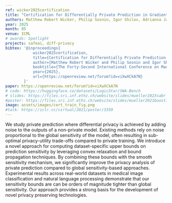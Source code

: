 ```yaml
---
ref: wicker2025certification
title: "Certification for Differentially Private Prediction in Gradient-Based Training"
authors: Matthew Robert Wicker, Philip Sosnin, Igor Shilov, Adrianna Janik, Mark Niklas Müller, Yves-Alexandre de Montjoye, Adrian Weller, Calvin Tsay
year: 2025
month: 05
venue: ICML
# awards: Spotlight
projects: safeai, diff-privacy
bibtex: '@inproceedings{
			wicker2025certification,  
			title={Certification for Differentially Private Prediction in Gradient-Based Training},  
			author={Matthew Robert Wicker and Philip Sosnin and Igor Shilov and Adrianna Janik and Mark Niklas Müller and Yves-Alexandre de Montjoye and Adrian Weller and Calvin Tsay},  
			booktitle={The Forty-Second International Conference on Machine Learning},  
			year={2025},  
			url={https://openreview.net/forum?id=viXwXCkA7N}
		}'
paper: https://openreview.net/forum?id=viXwXCkA7N
# code: https://huggingface.co/datasets/LogicStar/SWA-Bench
# slides: https://files.sri.inf.ethz.ch/website/slides/mueller2023sabr_slides.pdf
#poster: https://files.sri.inf.ethz.ch/website/slides/mueller2021boosting_poster.pdf
image: assets/images/cert_train_fig.png
#talk: https://iclr.cc/virtual/2021/poster/3359
---
```


We study private prediction where differential privacy is achieved by adding noise to the outputs of a non-private model. Existing methods rely on noise proportional to the global sensitivity of the model, often resulting in sub-optimal privacy-utility trade-offs compared to private training. We introduce a novel approach for computing dataset-specific upper bounds on prediction sensitivity by leveraging convex relaxation and bound propagation techniques. By combining these bounds with the smooth sensitivity mechanism, we significantly improve the privacy analysis of private prediction compared to global sensitivity-based approaches. Experimental results across real-world datasets in medical image classification and natural language processing demonstrate that our sensitivity bounds are can be orders of magnitude tighter than global sensitivity. Our approach provides a strong basis for the development of novel privacy preserving technologies.
